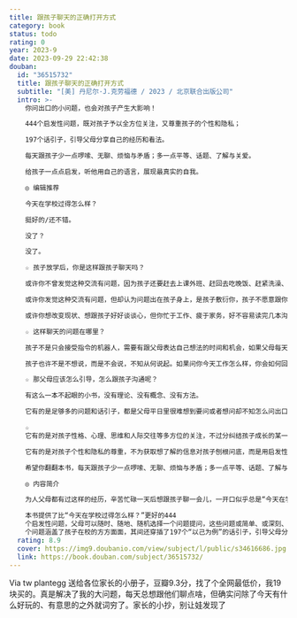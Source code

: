 ```yaml
---
title: 跟孩子聊天的正确打开方式
category: book
status: todo
rating: 0
year: 2023-9
date: 2023-09-29 22:42:38
douban:
  id: "36515732"
  title: 跟孩子聊天的正确打开方式
  subtitle: "[美] 丹尼尔·J.克劳福德 / 2023 / 北京联合出版公司"
  intro: >-
    你问出口的小问题，也会对孩子产生大影响！

    444个启发性问题，既对孩子予以全方位关注，又尊重孩子的个性和隐私；

    197个话引子，引导父母分享自己的经历和看法。

    每天跟孩子少一点啰嗦、无聊、烦恼与矛盾；多一点平等、话题、了解与关爱。

    给孩子一点点启发，听他用自己的语言，展现最真实的自我。

    ◎ 编辑推荐

    今天在学校过得怎么样？

    挺好的/还不错。

    没了？

    没了。

    ☆ 孩子放学后，你是这样跟孩子聊天吗？

    或许你不曾发觉这种交流有问题，因为孩子还要赶去上课外班、赶回去吃晚饭、赶紧洗澡、赶紧写作业，甚至抓紧时间睡觉；

    或许你发觉这种交流有问题，但却认为问题出在孩子身上，是孩子敷衍你，孩子不愿意跟你交流，因为孩子长大了有自己的想法了，孩子进入青春期了所以叛逆；

    或许你想改变现状、想跟孩子好好谈谈心，但你忙于工作、疲于家务，好不容易读完几本沟通类书籍，却发现方法真多，运用真难，下定决心容易，长期坚持很难。

    ☆ 这样聊天的问题在哪里？

    孩子不是只会接受指令的机器人，需要有跟父母表达自己想法的时间和机会，如果父母每天无视或忽视孩子的想法，直到某个时刻后知后觉地发现对孩子太不了解了，发现孩子愿意告诉任何人内心的想法——除了你，发现自己成了孩子“最熟悉的陌生人”，则往往追悔莫及。

    孩子也许不是不想说，而是不会说，不知从何说起。如果问你今天工作怎么样，你会如何回答呢？孩子是否有能力为每天接收的海量信息、产生的各种想法和情绪找到一个出口呢？孩子越是沉默，越需要父母的引导来为他提供这个出口。

    ☆ 那父母应该怎么引导，怎么跟孩子沟通呢？

    有这么一本不起眼的小书，没有理论、没有概念、没有方法。

    它有的是足够多的问题和话引子，都是父母平日里很难想到要问或者想问却不知怎么问出口的；不善沟通的父母可以照着提问，会提问的父母也可以根据自家情况对问题作出调整，每天问点新内容，亲子交流不烦恼。

    ☆
    它有的是对孩子性格、心理、思维和人际交往等多方位的关注，不过分纠结孩子成长的某一个方面，结合日常生活的具体情境提问，让孩子会答、愿意答、乐意答，从细节入手也能让孩子直观感受到父母对他的关注与关心，而让孩子用语言把自己的生活讲出来，更能增强他对自我的认识和对自己生活的掌控感。

    它有的是对孩子个性和隐私的尊重，不为获取想了解的信息对孩子刨根问底，而是用启发性的问题鼓励孩子充分表达自己的感受和想法，让父母在每天的潜移默化之中增进对孩子的了解。每隔几个问题还以“我去过/听过/看过/想过”为话引子跟孩子分享自身的经历，从心底把孩子当作一个独立平等的个体去对待。

    希望你翻翻本书，每天跟孩子少一点啰嗦、无聊、烦恼与矛盾；多一点平等、话题、了解与关爱。

    ◎ 内容简介

    为人父母都有过这样的经历，辛苦忙碌一天后想跟孩子聊一会儿，一开口似乎总是“今天在学校过得怎么样？”。面对每天近乎一成不变的提问，孩子也渐渐失去了兴致。不知不觉间，父母发现跟孩子的沟通好像越来越难、越来越少，也越来越无趣了。

    本书提供了比“今天在学校过得怎么样？”更好的444
    个启发性问题，父母可以随时、随地、随机选择一个问题提问，这些问题或简单、或深刻、或直白、或有趣，有助于营造轻松良好的沟通氛围，让父母和孩子从无话可说变成无话不谈。444
    个问题涵盖了孩子在校的方方面面，其间还穿插了197个“以己为例”的话引子，引导父母分享自己的经历和看法，增进沟通的同时也有利于加深对彼此的了解和感情。本书同样适合家中长辈或亲朋好友，随手翻翻，跟孩子聊天不再困难。
  rating: 8.9
  cover: https://img9.doubanio.com/view/subject/l/public/s34616686.jpg
  link: https://book.douban.com/subject/36515732/
---
```


Via tw plantegg 送给各位家长的小册子，豆瓣9.3分，找了个全网最低价，我19块买的。真是解决了我的大问题，每天总想跟他们聊点啥，但确实问除了今天有什么好玩的、有意思的之外就词穷了。家长的小抄，别让娃发现了